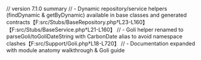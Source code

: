 // version 7.1.0 summary
// - Dynamic repository/service helpers (findDynamic & getByDynamic) available in base classes and generated contracts【F:src/Stubs/BaseRepository.php†L23-L160】【F:src/Stubs/BaseService.php†L21-L160】
// - Goli helper renamed to parseGoli/toGoliDateString with CarbonDate alias to avoid namespace clashes【F:src/Support/Goli.php†L18-L720】
// - Documentation expanded with module anatomy walkthrough & Goli guide
